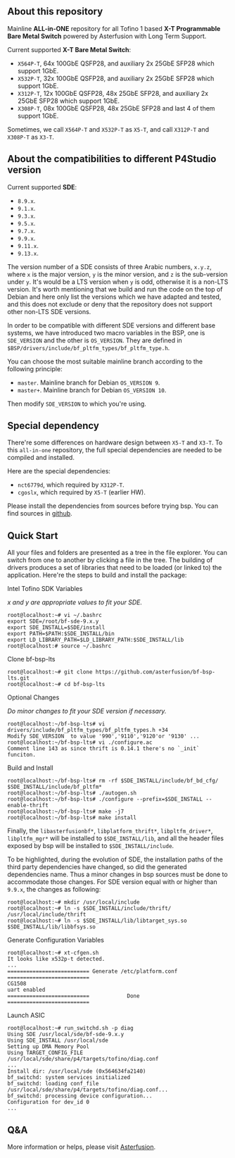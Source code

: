 ## About this repository

Mainline  **ALL-in-ONE** repository for all Tofino 1 based **X-T Programmable Bare Metal Switch** powered by Asterfusion with Long Term Support.

Current supported **X-T Bare Metal Switch**:

  - `X564P-T`,  64x 100GbE QSFP28, and auxiliary 2x 25GbE SFP28 which support 1GbE.
  - `X532P-T`,  32x 100GbE QSFP28, and auxiliary 2x 25GbE SFP28 which support 1GbE.
  - `X312P-T`,  12x 100GbE QSFP28, 48x 25GbE SFP28, and auxiliary 2x 25GbE SFP28 which support 1GbE.
  - `X308P-T`,  08x 100GbE QSFP28, 48x 25GbE SFP28 and last 4 of them support 1GbE.

Sometimes, we call `X564P-T` and `X532P-T` as `X5-T`, and call `X312P-T` and `X308P-T` as `X3-T`.

## About the compatibilities to different P4Studio version

Current supported **SDE**:

  - `8.9.x`.
  - `9.1.x`.
  - `9.3.x`.
  - `9.5.x`.
  - `9.7.x`.
  - `9.9.x`.
  - `9.11.x`.
  - `9.13.x`.

The version number of a SDE consists of three Arabic numbers, `x.y.z`, where `x` is the major version, `y` is the minor version, and `z` is the sub-version under `y`.
It's would be a LTS version when `y` is odd, otherwise it is a non-LTS version. It's worth mentioning that we build and run the code on the top of Debian and here only list the versions which we have adapted and tested, and this does not exclude or deny that the repository does not support other non-LTS SDE versions.

In order to be compatible with different SDE versions and different base systems, we have introduced two macro variables in the BSP, one is `SDE_VERSION` and the other is `OS_VERSION`.
They are defined in `$BSP/drivers/include/bf_pltfm_types/bf_pltfm_type.h`.

You can choose the most suitable mainline branch according to the following principle:
 - `master`.  Mainline branch for Debian `OS_VERSION 9`.
 - `master+`. Mainline branch for Debian `OS_VERSION 10`.

Then modify `SDE_VERSION` to which you're using.


## Special dependency

There're some differences on hardware design between `X5-T` and `X3-T`. To this `all-in-one` repository, the full special dependencies are needed to be compiled and installed.

Here are the special dependencies:

  - `nct6779d`, which required by `X312P-T`.
  - `cgoslx`, which required by `X5-T` (earlier HW).

Please install the dependencies from sources before trying bsp. You can find sources in [github](https://github.com/asterfusion).

## Quick Start

All your files and folders are presented as a tree in the file explorer. You can switch from one to another by clicking a file in the tree.
The building of drivers produces a set of libraries that need to be loaded (or linked to) the application.
Here're the steps to build and install the <bf-platforms> package:

Intel Tofino SDK Variables

*x and y are appropriate values to fit your SDE.*
```
root@localhost:~# vi ~/.bashrc
export SDE=/root/bf-sde-9.x.y
export SDE_INSTALL=$SDE/install
export PATH=$PATH:$SDE_INSTALL/bin
export LD_LIBRARY_PATH=$LD_LIBRARY_PATH:$SDE_INSTALL/lib
root@localhost:# source ~/.bashrc
```
Clone bf-bsp-lts
```
root@localhost:~# git clone https://github.com/asterfusion/bf-bsp-lts.git
root@localhost:~# cd bf-bsp-lts
```

Optional Changes

*Do minor changes to fit your SDE version if necessary.*
```
root@localhost:~/bf-bsp-lts# vi drivers/include/bf_pltfm_types/bf_pltfm_types.h +34
Modify SDE_VERSION  to value '990','9110','9120'or '9130' ...
root@localhost:~/bf-bsp-lts# vi ./configure.ac
Comment line 143 as since thrift is 0.14.1 there's no `_init` funciton.
```

Build and Install
```
root@localhost:~/bf-bsp-lts# rm -rf $SDE_INSTALL/include/bf_bd_cfg/ $SDE_INSTALL/include/bf_pltfm*
root@localhost:~/bf-bsp-lts# ./autogen.sh
root@localhost:~/bf-bsp-lts# ./configure --prefix=$SDE_INSTALL --enable-thrift
root@localhost:~/bf-bsp-lts# make -j7
root@localhost:~/bf-bsp-lts# make install
```

Finally, the `libasterfusionbf*`, `libplatform_thrift*`, `libpltfm_driver*`, `libpltfm_mgr*` will be installed to `$SDE_INSTALL/lib`, and all the header files exposed by bsp will be installed to `$SDE_INSTALL/include`.

To be highlighted, during the evolution of SDE, the installation paths of the third party dependencies have changed, so did the generated dependencies name. Thus a minor changes in bsp sources must be done to accommodate those changes. For SDE version equal with  or higher than `9.9.x`, the changes as following:
```
root@localhost:~# mkdir /usr/local/include
root@localhost:~# ln -s $SDE_INSTALL/include/thrift/ /usr/local/include/thrift
root@localhost:~# ln -s $SDE_INSTALL/lib/libtarget_sys.so $SDE_INSTALL/lib/libbfsys.so
```

Generate Configuration Variables
```
root@localhost:~# xt-cfgen.sh
It looks like x532p-t detected.
...
========================== Generate /etc/platform.conf ==========================
CG1508
uart enabled
==========================            Done             ==========================
```

Launch ASIC
```
root@localhost:~# run_switchd.sh -p diag
Using SDE /usr/local/sde/bf-sde-9.x.y
Using SDE_INSTALL /usr/local/sde
Setting up DMA Memory Pool
Using TARGET_CONFIG_FILE /usr/local/sde/share/p4/targets/tofino/diag.conf
...
Install dir: /usr/local/sde (0x564634fa2140)
bf_switchd: system services initialized
bf_switchd: loading conf_file /usr/local/sde/share/p4/targets/tofino/diag.conf...
bf_switchd: processing device configuration...
Configuration for dev_id 0
...
```


## Q&A

More information or helps, please visit [Asterfusion](https://help.cloudswit.ch/portal/en/home).
